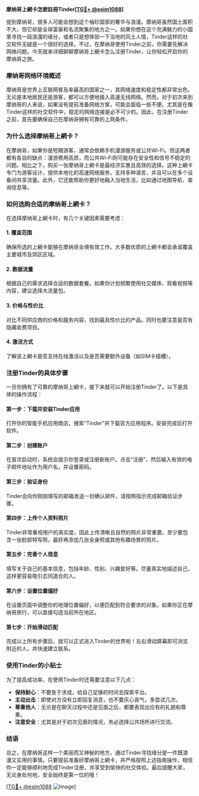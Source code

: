**摩纳哥上網卡怎麽註冊Tinder[[TG💪+ @esim1088](https://t.me/s/esim1088)]**

提到摩纳哥，很多人可能会想到这个袖珍国家的奢华与浪漫。摩纳哥虽然国土面积不大，但它却是全球富豪和名流聚集的地方之一。如果你想在这个充满魅力的小国里寻找一段浪漫的缘分，或者只是想体验一下当地的风土人情，Tinder这样的社交软件无疑是一个很好的选择。不过，在摩纳哥使用Tinder之前，你需要先解决网络问题。今天就来详细聊聊摩纳哥上網卡怎么注册Tinder，让你轻松开启你的摩纳哥之旅。

### 摩纳哥网络环境概述

摩纳哥是世界上互联网普及率最高的国家之一，其网络速度和稳定性都非常出色。无论是本地居民还是游客，都可以方便地接入高速无线网络。然而，对于初次来到摩纳哥的人来说，如果没有提前准备网络方案，可能会面临一些不便。尤其是在像Tinder这样的社交软件中，稳定的网络连接是必不可少的。因此，在注册Tinder之前，首先要确保自己在摩纳哥拥有可靠的上网条件。

### 为什么选择摩纳哥上網卡？

在摩纳哥，如果你是短期游客，通常会依赖手机漫游服务或公共Wi-Fi。但这两者都有各自的缺点：漫游费用高昂，而公共Wi-Fi则可能存在安全性和信号不稳定的问题。相比之下，购买一张摩纳哥上網卡是最经济实惠且高效的选择。这种上網卡专门为游客设计，提供本地化的高速网络服务，支持多种语言，并且可以在多个设备间共享流量。此外，它还能帮助你更好地融入当地生活，比如通过地图导航、查询信息等。

### 如何选购合适的摩纳哥上網卡？

在选择摩纳哥上網卡时，有几个关键因素需要考虑：

#### 1. **覆盖范围**
   确保所选的上網卡能够在摩纳哥全境有效工作。大多数优质的上網卡都会承诺覆盖主要城市及郊区区域。

#### 2. **数据流量**
   根据自己的需求选择合适的数据套餐。如果你计划频繁使用社交媒体、观看视频等内容，建议选择大流量包。

#### 3. **价格与性价比**
   对比不同供应商的价格和服务内容，找到最具性价比的产品。同时也要注意是否有隐藏收费项目。

#### 4. **激活方式**
   了解该上網卡是否支持在线激活以及是否需要额外设备（如SIM卡插槽）。

### 注册Tinder的具体步骤

一旦你拥有了可靠的摩纳哥上網卡，接下来就可以开始注册Tinder了。以下是具体的操作流程：

#### 第一步：下载并安装Tinder应用
   打开你的智能手机应用商店，搜索“Tinder”并下载官方应用程序。安装完成后打开软件。

#### 第二步：创建账户
   在首次启动时，系统会提示你登录或注册新账户。点击“注册”，然后输入有效的电子邮件地址作为用户名，并设置密码。

#### 第三步：验证身份
   Tinder会向你刚刚填写的邮箱发送一封确认邮件，请按照指示完成邮箱验证步骤。

#### 第四步：上传个人资料照片
   Tinder非常重视用户的真实度，因此上传清晰且自然的照片非常重要。至少要包含一张脸部特写照，最好再添加几张全身照或其他有趣场景的照片。

#### 第五步：完善个人信息
   填写关于自己的基本信息，包括年龄、性别、兴趣爱好等。尽量真实地描述自己，这样更容易吸引志同道合的人。

#### 第六步：设置位置偏好
   在设置页面中调整你的地理位置偏好，以便匹配到符合要求的对象。如果你正在摩纳哥旅行，可以直接勾选当前所在地区。

#### 第七步：开始滑动匹配
   完成以上所有步骤后，就可以正式进入Tinder的世界啦！左右滑动屏幕即可浏览附近的人，并快速建立联系。

### 使用Tinder的小贴士

为了提高成功率，在使用Tinder时还需要注意以下几点：

- **保持耐心**：不要急于求成，给自己足够的时间去探索平台。
- **主动出击**：即使对方没有立即回复消息，也不要灰心丧气，多尝试几次。
- **尊重他人**：无论是在聊天过程中还是见面之后，都要表现出应有的礼貌和尊重。
- **注意安全**：尤其是对于初次见面的情况，务必选择公共场所进行交流。

### 结语

总之，在摩纳哥这样一个美丽而又神秘的地方，通过Tinder寻找缘分是一件既浪漫又实用的事情。只要提前准备好摩纳哥上網卡，并严格按照上述指南操作，相信你一定能够顺利地完成Tinder注册，并享受到愉快的社交体验。最后提醒大家，无论身处何地，安全始终是第一位的哦！

[[TG💪+ @esim1088](https://t.me/s/esim1088) ![Image](https://i.postimg.cc/4NQfJmqS/Snipaste-2025-05-13-00-14-12.png)]